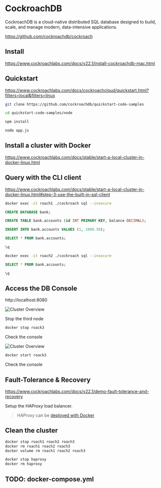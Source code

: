 # CockroachDB

CockroachDB is a cloud-native distributed SQL database designed to build, scale, and manage modern, data-intensive applications.

https://github.com/cockroachdb/cockroach

## Install

https://www.cockroachlabs.com/docs/v22.1/install-cockroachdb-mac.html

## Quickstart

https://www.cockroachlabs.com/docs/cockroachcloud/quickstart.html?filters=local&filters=linux

```bash
git clone https://github.com/cockroachdb/quickstart-code-samples

cd quickstart-code-samples/node

npm install

node app.js

```

## Install a cluster with Docker

https://www.cockroachlabs.com/docs/stable/start-a-local-cluster-in-docker-linux.html

## Query with the CLI client

https://www.cockroachlabs.com/docs/stable/start-a-local-cluster-in-docker-linux.html#step-3-use-the-built-in-sql-client

```bash
docker exec -it roach1 ./cockroach sql --insecure
```

```sql
CREATE DATABASE bank;

CREATE TABLE bank.accounts (id INT PRIMARY KEY, balance DECIMAL);

INSERT INTO bank.accounts VALUES (1, 1000.50);

SELECT * FROM bank.accounts;

\q
```

```bash
docker exec -it roach2 ./cockroach sql --insecure
```

```sql
SELECT * FROM bank.accounts;

\q
```

## Access the DB Console

 http://localhost:8080

![Cluster Overview](./coackrockdb_dbconsole_01.png)

Stop the third node

```bash
docker stop roack3
```

Check the console

![Cluster Overview](./coackrockdb_dbconsole_02.png)

```bash
docker start roack3
```

Check the console 

## Fault-Tolerance & Recovery

https://www.cockroachlabs.com/docs/v22.1/demo-fault-tolerance-and-recovery

Setup the HAProxy load balancer.

> HAProxy can be [deployed with Docker](https://hub.docker.com/_/haproxy)

## Clean the cluster

```bash
docker stop roach1 roach2 roach3
docker rm roach1 roach2 roach3
docker volume rm roach1 roach2 roach3

docker stop haproxy
docker rm haproxy
```

## TODO: docker-compose.yml






